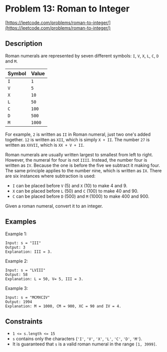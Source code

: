 # Problem 13: Roman to Integer

[https://leetcode.com/problems/roman-to-integer/](https://leetcode.com/problems/roman-to-integer/)

## Description

Roman numerals are represented by seven different symbols: `I`, `V`, `X`, `L`, `C`, `D` and `M`.

| Symbol | Value  |
| ------ | -----  |
| `I`    | `1`    |
| `V`    | `5`    |
| `X`    | `10`   |
| `L`    | `50`   |
| `C`    | `100`  |
| `D`    | `500`  |
| `M`    | `1000` |

For example, `2` is written as `II` in Roman numeral, just two one's added together. `12` is written as `XII`, which is simply `X + II`. The number `27` is written as `XXVII`, which is `XX + V + II`.

Roman numerals are usually written largest to smallest from left to right. However, the numeral for four is not `IIII`. Instead, the number four is written as `IV`. Because the one is before the five we subtract it making four. The same principle applies to the number nine, which is written as `IX`. There are six instances where subtraction is used:

- `I` can be placed before `V` (5) and `X` (10) to make 4 and 9.
- `X` can be placed before `L` (50) and `C` (100) to make 40 and 90.
- `C` can be placed before `D` (500) and `M` (1000) to make 400 and 900.

Given a roman numeral, convert it to an integer.

## Examples

Example 1:
```
Input: s = "III"
Output: 3
Explanation: III = 3.
```

Example 2:
```
Input: s = "LVIII"
Output: 58
Explanation: L = 50, V= 5, III = 3.
```

Example 3:
```
Input: s = "MCMXCIV"
Output: 1994
Explanation: M = 1000, CM = 900, XC = 90 and IV = 4.
```

## Constraints

- `1 <= s.length <= 15`
- `s` contains only the characters (`'I'`, `'V'`, `'X'`, `'L'`, `'C'`, `'D'`, `'M'`).
- It is guaranteed that `s` is a valid roman numeral in the range `[1, 3999]`.

